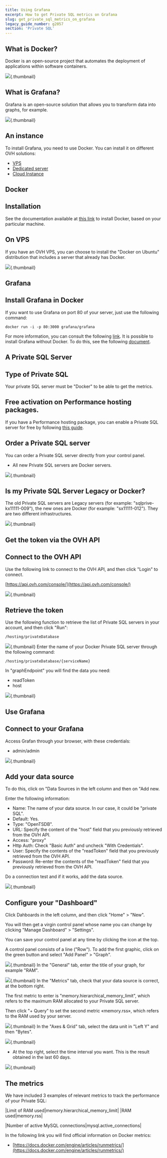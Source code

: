 ```yaml
---
title: Using Grafana
excerpt: How to get Private SQL metrics on Grafana
slug: get_private_sql_metrics_on_grafana
legacy_guide_number: g2057
section: 'Private SQL'
---
```



## What is Docker?
Docker is an open-source project that automates the deployment of applications within software containers.

![](images/img_3657.jpg){.thumbnail}

## What is Grafana?
Grafana is an open-source solution that allows you to transform data into graphs, for example.

![](images/img_3658.jpg){.thumbnail}


## An instance
To install Grafana, you need to use Docker. You can install it on different OVH solutions:


- [VPS](https://www.ovh.co.uk/vps/)
- [Dedicated server](https://www.ovh.co.uk/dedicated_servers/)
- [Cloud Instance](https://www.ovh.co.uk/cloud/instances/)




## Docker

## Installation
See the documentation available at [this link](https://docs.docker.com/engine/installation/) to install Docker, based on your particular machine.

## On VPS
If you have an OVH VPS, you can choose to install the "Docker on Ubuntu" distribution that includes a server that already has Docker.

![](images/img_3659.jpg){.thumbnail}


## Grafana

## Install Grafana in Docker
If you want to use Grafana on port 80 of your server, just use the following command:


```
docker run -i -p 80:3000 grafana/grafana
```


For more information, you can consult the following [link](http://docs.grafana.org/installation/docker/).
It is possible to install Grafana without Docker. To do this, see the following [document](http://docs.grafana.org/installation/).


## A Private SQL Server

## Type of Private SQL
Your private SQL server must be "Docker" to be able to get the metrics.

## Free activation on Performance hosting packages.
If you have a Performance hosting package, you can enable a Private SQL server for free by following [this guide](https://www.ovh.co.uk/g2023.all_about_private_sql).

## Order a Private SQL server
You can order a Private SQL server directly from your control panel. 


- All new Private SQL servers are Docker servers.



![](images/img_3660.jpg){.thumbnail}

## Is my Private SQL Server Legacy or Docker?
The old Private SQL servers are Legacy servers (for example: "sqlprive-kx11111-009"), the new ones are Docker (for example: "sx11111-012").
They are two different infrastructures.

![](images/img_3661.jpg){.thumbnail}


## Get the token via the OVH API

## Connect to the OVH API
Use the following link to connect to the OVH API, and then click "Login" to connect.

[https://api.ovh.com/console/](https://api.ovh.com/console/)

![](images/img_3662.jpg){.thumbnail}

## Retrieve the token
Use the following function to retrieve the list of Private SQL servers in your account, and then click "Run":


```
/hosting/privateDatabase
```



![](images/img_3663.jpg){.thumbnail}
Enter the name of your Docker Private SQL server through the following command:


```
/hosting/privateDatabase/{serviceName}
```


In "graphEndpoint" you will find the data you need:


- readToken
- host



![](images/img_3664.jpg){.thumbnail}


## Use Grafana

## Connect to your Grafana
Access Grafan through your browser, with these credentials:


- admin/admin



![](images/img_3665.jpg){.thumbnail}

## Add your data source
To do this, click on "Data Sources in the left column and then on "Add new.

Enter the following information:


- Name: The name of your data source. In our case, it could be "private SQL".
- Default: Yes.
- Type: "OpenTSDB".
- URL: Specify the content of the "host" field that you previously retrieved from the OVH API.
- Access: "proxy"
- Http Auth: Check "Basic Auth" and uncheck "With Credentials".
- User: Specify the contents of the "readToken" field that you previously retrieved from the OVH API.
- Password: Re-enter the contents of the "readToken" field that you previously retrieved from the OVH API.


Do a connection test and if it works, add the data source.

![](images/img_3666.jpg){.thumbnail}

## Configure your "Dashboard"
Click Dahboards in the left column, and then click "Home" > "New".

You will then get a virgin control panel whose name you can change by clicking "Manage Dashboard" > "Settings".

You can save your control panel at any time by clicking the icon at the top.

A control panel consists of a line ("Row"). To add the first graphic, click on the green button and select "Add Panel" > "Graph".

![](images/img_3667.jpg){.thumbnail}
In the "General" tab, enter the title of your graph, for example "RAM".

![](images/img_3668.jpg){.thumbnail}
In the "Metrics" tab, check that your data source is correct, at the bottom right.

The first metric to enter is "memory.hierarchical_memory_limit", which refers to the maximum RAM allocated to your Private SQL server.

Then click "+ Query" to set the second metric «memory.rss», which refers to the RAM used by your server.

![](images/img_3669.jpg){.thumbnail}
In the "Axes & Grid" tab, select the data unit in "Left Y" and then "Bytes".

![](images/img_3670.jpg){.thumbnail}

- At the top right, select the time interval you want. This is the result obtained in the last 60 days.



![](images/img_3671.jpg){.thumbnail}


## The metrics
We have included 3 examples of relevant metrics to track the performance of your Private SQL:

|Limit of RAM used|memory.hierarchical_memory_limit|
|RAM used|memory.rss|

|Number of active MySQL 
connections|mysql.active_connections|


In the following link you will find official information on Docker metrics:


- [https://docs.docker.com/engine/articles/runmetrics/](https://docs.docker.com/engine/articles/runmetrics/)



